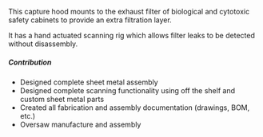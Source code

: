 This capture hood mounts to the exhaust filter of biological and cytotoxic safety cabinets to provide an extra filtration layer.

It has a hand actuated scanning rig which allows filter leaks to be detected without disassembly.

##### Contribution

- Designed complete sheet metal assembly
- Designed complete scanning functionality using off the shelf and custom sheet metal parts
- Created all fabrication and assembly documentation (drawings, BOM, etc.)
- Oversaw manufacture and assembly

